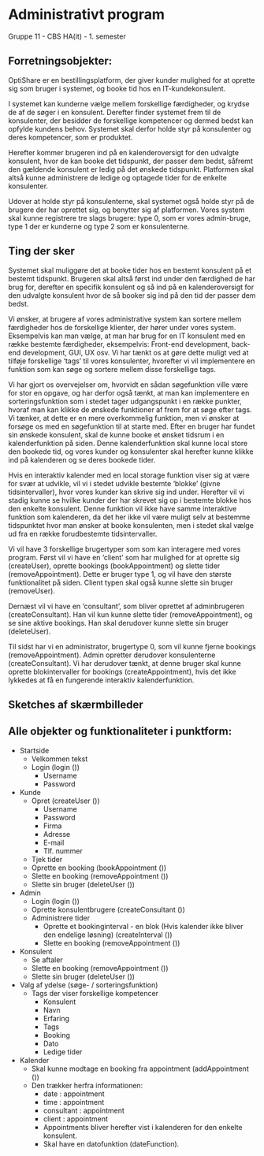 # Administrativt program
Gruppe 11 - CBS HA(it) - 1. semester

## Forretningsobjekter:

OptiShare er en bestillingsplatform, der giver kunder mulighed for at oprette sig som bruger i systemet, og booke tid hos en IT-kundekonsulent. 

I systemet kan kunderne vælge mellem forskellige færdigheder, og krydse de af de søger i en konsulent. Derefter finder systemet frem til de konsulenter, der besidder de forskellige kompetencer og dermed bedst kan opfylde kundens behov. Systemet skal derfor holde styr på konsulenter og deres kompetencer, som er produktet.

Herefter kommer brugeren ind på en kalenderoversigt for den udvalgte konsulent, hvor de kan booke det tidspunkt, der passer dem bedst, såfremt den gældende konsulent er ledig på det ønskede tidspunkt. Platformen skal altså kunne administrere de ledige og optagede tider for de enkelte konsulenter.

Udover at holde styr på konsulenterne, skal systemet også holde styr på de brugere der har oprettet sig, og benytter sig af platformen. Vores system skal kunne registrere tre slags brugere: type 0, som er vores admin-bruge, type 1 der er kunderne og type 2 som er konsulenterne. 

## Ting der sker

Systemet skal muliggøre det at booke tider hos en bestemt konsulent på et bestemt tidspunkt. Brugeren skal altså først ind under den færdighed de har brug for, derefter en specifik konsulent og så ind på en kalenderoversigt for den udvalgte konsulent hvor de så booker sig ind på den tid der passer dem bedst.

Vi ønsker, at brugere af vores administrative system kan sortere mellem færdigheder hos de forskellige klienter, der hører under vores system. Eksempelvis kan man vælge, at man har brug for en IT konsulent med en række bestemte færdigheder, eksempelvis: Front-end development, back-end development, GUI, UX osv. Vi har tænkt os at gøre dette muligt ved at tilføje forskellige ‘tags’ til vores konsulenter, hvorefter vi vil implementere en funktion som kan søge og sortere mellem disse forskellige tags. 

Vi har gjort os overvejelser om, hvorvidt en sådan søgefunktion ville være for stor en opgave, og har derfor også tænkt, at man kan implementere en sorteringsfunktion som i stedet tager udgangspunkt i en række punkter, hvoraf man kan klikke de ønskede funktioner af frem for at søge efter tags. Vi tænker, at dette er en mere overkommelig funktion, men vi ønsker at forsøge os med en søgefunktion til at starte med. 
Efter en bruger har fundet sin ønskede konsulent, skal de kunne booke et ønsket tidsrum i en kalenderfunktion på siden. Denne kalenderfunktion skal kunne local store den bookede tid, og vores kunder og konsulenter skal herefter kunne klikke ind på kalenderen og se deres bookede tider.

Hvis en interaktiv kalender med en local storage funktion viser sig at være for svær at udvikle, vil vi i stedet udvikle bestemte ‘blokke’ (givne tidsintervaller), hvor vores kunder kan skrive sig ind under. Herefter vil vi stadig kunne se hvilke kunder der har skrevet sig op i bestemte blokke hos den enkelte konsulent. Denne funktion vil ikke have samme interaktive funktion som kalenderen, da det her ikke vil være muligt selv at bestemme tidspunktet hvor man ønsker at booke konsulenten, men i stedet skal vælge ud fra en række forudbestemte tidsintervaller. 

Vi vil have 3 forskellige brugertyper som som kan interagere med vores program. Først vil vi have en ‘client’ som har mulighed for at oprette sig (createUser), oprette bookings (bookAppointment) og slette tider (removeAppointment). Dette er bruger type 1, og vil have den største funktionalitet på siden. Client typen skal også kunne slette sin bruger (removeUser).

Dernæst vil vi have en ‘consultant’, som bliver oprettet af adminbrugeren (createConsultant). Han vil kun kunne slette tider (removeAppointment), og se sine aktive bookings. Han skal derudover kunne slette sin bruger (deleteUser).

Til sidst har vi en administrator, brugertype 0, som vil kunne fjerne bookings (removeAppointment). Admin opretter derudover konsulenterne (createConsultant). Vi har derudover tænkt, at denne bruger skal kunne oprette blokintervaller for bookings (createAppointment), hvis det ikke lykkedes at få en fungerende interaktiv kalenderfunktion. 

## Sketches af skærmbilleder

## Alle objekter og funktionaliteter i punktform:

- Startside
    - Velkommen tekst
    - Login (login ())
      - Username
      - Password
- Kunde
  - Opret (createUser ())
    - Username
    - Password
    - Firma
    - Adresse
    - E-mail
    - Tlf. nummer
   - Tjek tider
   - Oprette en booking (bookAppointment ())
   - Slette en booking (removeAppointment ())
   - Slette sin bruger (deleteUser ())
- Admin
    - Login (login ())
    - Oprette konsulentbrugere (createConsultant ())
    - Administrere tider
      - Oprette et bookinginterval - en blok (Hvis kalender ikke bliver den endelige løsning) (createInterval ())
      - Slette en booking (removeAppointment ())
- Konsulent
    - Se aftaler
    - Slette en booking (removeAppointment ())
    - Slette sin bruger (deleteUser ())
- Valg af ydelse (søge- / sorteringsfunktion)
    - Tags der viser forskellige kompetencer 
      - Konsulent
      - Navn
      - Erfaring
      - Tags
      - Booking
      - Dato
      - Ledige tider
- Kalender
    - Skal kunne modtage en booking fra appointment (addAppointment ())
    - Den trækker herfra informationen: 
      - date : appointment
      - time : appointment
      - consultant : appointment 
      - client : appointment
      - Appointments bliver herefter vist i kalenderen for den enkelte konsulent. 
      - Skal have en datofunktion (dateFunction).
